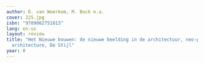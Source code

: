 ```yaml
---
author: D. van Woerkom, M. Bock e.a.
cover: 225.jpg
isbn: "9789062751013"
lang: en-us
layout: review
title: "Het Nieuwe bouwen: de nieuwe beelding in de architectuur, neo-plasticism in
  architecture, De Stijl"
year: 0
---
```

